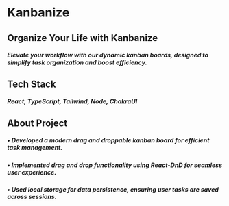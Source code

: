 # Kanbanize

<h2>Organize Your Life with Kanbanize</h2>
<h5>Elevate your workflow with our dynamic kanban boards, designed to simplify task organization and boost efficiency.</h5>

<h2>Tech Stack</h2>
<h5>React, TypeScript, Tailwind, Node, ChakraUI</h5>

<h2>About Project</h2>
<h5> • Developed a modern drag and droppable kanban board for efficient task management.
</h5>
<h5> • Implemented drag and drop functionality using React-DnD for seamless user experience.
</h5>
<h5> • Used local storage for data persistence, ensuring user tasks are saved across sessions.
</h5>
